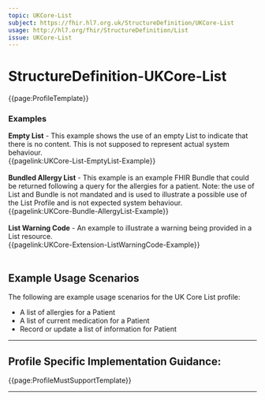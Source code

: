 ```yaml
---
topic: UKCore-List
subject: https://fhir.hl7.org.uk/StructureDefinition/UKCore-List
usage: http://hl7.org/fhir/StructureDefinition/List
issue: UKCore-List
---
```

# StructureDefinition-UKCore-List

{{page:ProfileTemplate}}

<nocheck>
<div id="Examples" class="tabcontent">
  <h3>Examples</h3>
  <b>Empty List</b> - This example shows the use of an empty List to indicate that there is no content. This is not supposed to represent actual system behaviour.
  <br>{{pagelink:UKCore-List-EmptyList-Example}}
  <br><br>
  <b>Bundled Allergy List</b> - This example is an example FHIR Bundle that could be returned following a query for the allergies for a patient. Note: the use of List and Bundle is not mandated and is used to illustrate a possible use of the List Profile and is not expected system behaviour.<br>
  {{pagelink:UKCore-Bundle-AllergyList-Example}}
  <br><br>
  <b>List Warning Code</b> - An example to illustrate a warning being provided in a List resource.<br>
  {{pagelink:UKCore-Extension-ListWarningCode-Example}}
  <br><br>
</div>
</nocheck>

<div id="ProfileGuidance">

## Example Usage Scenarios ##

The following are example usage scenarios for the UK Core List profile:

- A list of allergies for a Patient
- A list of current medication for a Patient
- Record or update a list of information for Patient

<hr class="thickline">

## Profile Specific Implementation Guidance: ##

{{page:ProfileMustSupportTemplate}}

</div>

---
